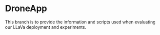 # DroneApp

This branch is to provide the information and scripts used when evaluating our LLaVa deployment and experiments. 
